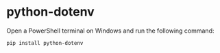 # python-dotenv

Open a PowerShell terminal on Windows and run the following command:

```powershell
pip install python-dotenv
```
